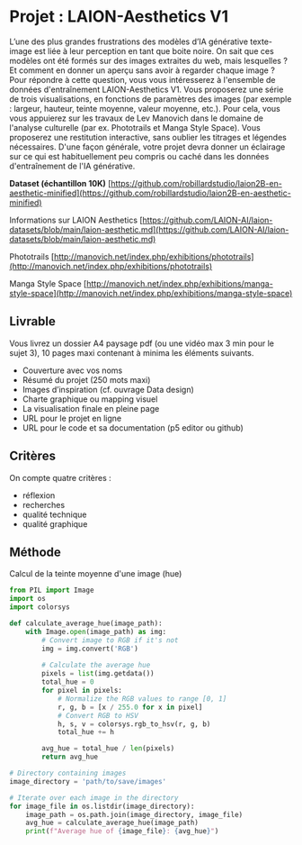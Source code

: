 # Projet : LAION-Aesthetics V1

L’une des plus grandes frustrations des modèles d’IA générative texte-image est liée à leur perception en tant que boite noire. On sait que ces modèles ont été formés sur des images extraites du web, mais lesquelles ? Et comment en donner un aperçu sans avoir à regarder chaque image ? Pour répondre à cette question, vous vous intéresserez à l'ensemble de données d'entraînement LAION-Aesthetics V1. Vous proposerez une série de trois visualisations, en fonctions de paramètres des images (par exemple : largeur, hauteur, teinte moyenne, valeur moyenne, etc.). Pour cela, vous vous appuierez sur les travaux de Lev Manovich dans le domaine de l'analyse culturelle (par ex. Phototrails et Manga Style Space). Vous proposerez une restitution interactive, sans oublier les titrages et légendes nécessaires. D'une façon générale, votre projet devra donner un éclairage sur ce qui est habituellement peu compris ou caché dans les données d'entraînement de l'IA générative. 

**Dataset (échantillon 10K)** [https://github.com/robillardstudio/laion2B-en-aesthetic-minified](https://github.com/robillardstudio/laion2B-en-aesthetic-minified)

<!-- Autres méthodes : dct, bag of words, autoencodeur -->

Informations sur LAION Aesthetics [https://github.com/LAION-AI/laion-datasets/blob/main/laion-aesthetic.md](https://github.com/LAION-AI/laion-datasets/blob/main/laion-aesthetic.md)

Phototrails [http://manovich.net/index.php/exhibitions/phototrails](http://manovich.net/index.php/exhibitions/phototrails)

Manga Style Space [http://manovich.net/index.php/exhibitions/manga-style-space](http://manovich.net/index.php/exhibitions/manga-style-space)

## Livrable

Vous livrez un dossier A4 paysage pdf (ou une vidéo max 3 min pour le sujet 3), 10 pages maxi contenant à minima les éléments suivants.

- Couverture avec vos noms
- Résumé du projet (250 mots maxi)
- Images d’inspiration (cf. ouvrage Data design)
- Charte graphique ou mapping visuel
- La visualisation finale en pleine page
- URL pour le projet en ligne
- URL pour le code et sa documentation (p5 editor ou github)

## Critères

On compte quatre critères :

- réflexion
- recherches
- qualité technique
- qualité graphique

## Méthode

Calcul de la teinte moyenne d'une image (hue)

```python
from PIL import Image
import os
import colorsys

def calculate_average_hue(image_path):
    with Image.open(image_path) as img:
        # Convert image to RGB if it's not
        img = img.convert('RGB')
        
        # Calculate the average hue
        pixels = list(img.getdata())
        total_hue = 0
        for pixel in pixels:
            # Normalize the RGB values to range [0, 1]
            r, g, b = [x / 255.0 for x in pixel]
            # Convert RGB to HSV
            h, s, v = colorsys.rgb_to_hsv(r, g, b)
            total_hue += h

        avg_hue = total_hue / len(pixels)
        return avg_hue

# Directory containing images
image_directory = 'path/to/save/images'

# Iterate over each image in the directory
for image_file in os.listdir(image_directory):
    image_path = os.path.join(image_directory, image_file)
    avg_hue = calculate_average_hue(image_path)
    print(f"Average hue of {image_file}: {avg_hue}")
```